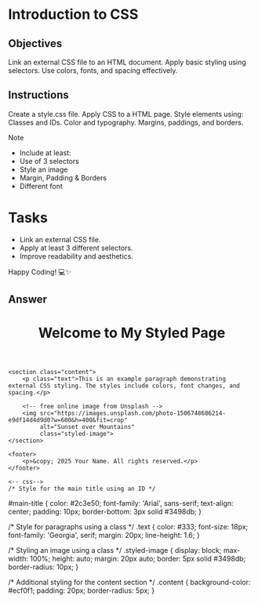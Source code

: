 # Introduction to CSS

## Objectives
Link an external CSS file to an HTML document.
Apply basic styling using selectors.
Use colors, fonts, and spacing effectively.

## Instructions

Create a style.css file.
Apply CSS to a HTML page.
Style elements using:
Classes and IDs.
Color and typography.
Margins, paddings, and borders.

>[!NOTE]
>  - Include at least:
>  - Use of 3 selectors
>  - Style an image
>  - Margin, Padding & Borders
>  - Different font

# Tasks
 - Link an external CSS file.
 - Apply at least 3 different selectors.
 - Improve readability and aesthetics.

Happy Coding! 💻✨
## Answer

<!DOCTYPE html>
<html lang="en">
<head>
    <meta charset="UTF-8">
    <meta name="viewport" content="width=device-width, initial-scale=1.0">
    <title>Styled Webpage</title>
    <link rel="stylesheet" href="styles.css"> <!-- Linking external CSS file -->
</head>
<body>
    <header>
        <h1 id="main-title">Welcome to My Styled Page</h1>
    </header>
    
    <section class="content">
        <p class="text">This is an example paragraph demonstrating external CSS styling. The styles include colors, font changes, and spacing.</p>
        
        <!-- free online image from Unsplash -->
        <img src="https://images.unsplash.com/photo-1506748686214-e9df14d4d9d0?w=600&h=400&fit=crop" 
             alt="Sunset over Mountains" 
             class="styled-image">
    </section>

    <footer>
        <p>&copy; 2025 Your Name. All rights reserved.</p>
    </footer>
</body>
</html>

    <-- css-->
    /* Style for the main title using an ID */
#main-title {
    color: #2c3e50;
    font-family: 'Arial', sans-serif;
    text-align: center;
    padding: 10px;
    border-bottom: 3px solid #3498db;
}

/* Style for paragraphs using a class */
.text {
    color: #333;
    font-size: 18px;
    font-family: 'Georgia', serif;
    margin: 20px;
    line-height: 1.6;
}

/* Styling an image using a class */
.styled-image {
    display: block;
    max-width: 100%;
    height: auto;
    margin: 20px auto;
    border: 5px solid #3498db;
    border-radius: 10px;
}

/* Additional styling for the content section */
.content {
    background-color: #ecf0f1;
    padding: 20px;
    border-radius: 5px;
}


